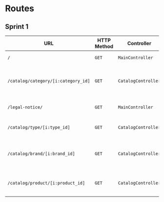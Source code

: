 # Routes

## Sprint 1

| URL | HTTP Method | Controller | Method | Title | Content | Comment |
|--|--|--|--|--|--|--|
| `/` | `GET` | `MainController` | `home` | Dans les shoe | 5 categories | - |
| `/catalog/category/[i:category_id]` | `GET` | `CatalogController` | `category` | Dans les shoe | 1 categorie + les articles de cette catégorie | - |
| `/legal-notice/` | `GET` | `MainController` | `notice` | Mentions légales | Description of legal notice | - |
| `/catalog/type/[i:type_id]` | `GET` | `CatalogController` | `type` | Dans les shoe | 1 type + les articles de ce type | - |
| `/catalog/brand/[i:brand_id]` | `GET` | `CatalogController` | `brand` | Dans les shoe | 1 marque + les articles de cette marque | - |
| `/catalog/product/[i:product_id]` | `GET` | `CatalogController` | `product` | Dans les shoe | 1 produit + les articles de ce produit | - |